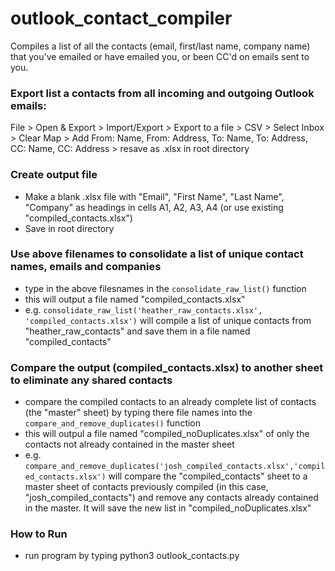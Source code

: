 # outlook_contact_compiler
Compiles a list of all the contacts (email, first/last name, company name) that you've emailed or have emailed you, or been CC'd on emails sent to you. 

### Export list a contacts from all incoming and outgoing Outlook emails:
File > Open & Export > Import/Export > Export to a file > CSV > Select Inbox > Clear Map > Add From: Name, From: Address, To: Name, To: Address, CC: Name, CC: Address > resave as .xlsx in root directory

### Create output file
- Make a blank .xlsx file with "Email", "First Name", "Last Name", "Company" as headings in cells A1, A2, A3, A4 (or use existing "compiled_contacts.xlsx")
- Save in root directory

### Use above filenames to consolidate a list of unique contact names, emails and companies
- type in the above filesnames in the `consolidate_raw_list()` function
- this will output a file named "compiled_contacts.xlsx"
- e.g. `consolidate_raw_list('heather_raw_contacts.xlsx', 'compiled_contacts.xlsx')` will compile a list of unique contacts from "heather_raw_contacts" and save them in a file named "compiled_contacts"

### Compare the output (compiled_contacts.xlsx) to another sheet to eliminate any shared contacts
- compare the compiled contacts to an already complete list of contacts (the "master" sheet) by typing there file names into the `compare_and_remove_duplicates()` function
- this will outpul a file named "compiled_noDuplicates.xlsx" of only the contacts not already contained in the master sheet
- e.g. `compare_and_remove_duplicates('josh_compiled_contacts.xlsx','compiled_contacts.xlsx')` will compare the "compiled_contacts" sheet to a master sheet of contacts previously compiled (in this case, "josh_compiled_contacts") and remove any contacts already contained in the master.  It will save the new list in "compiled_noDuplicates.xlsx"

### How to Run
- run program by typing python3 outlook_contacts.py
